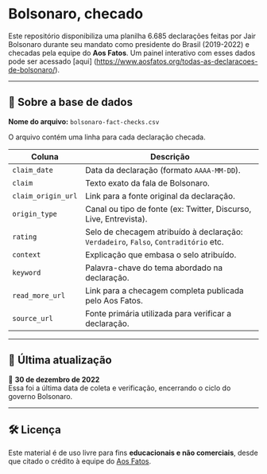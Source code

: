 # Bolsonaro, checado

Este repositório disponibiliza uma planilha 6.685 declarações feitas por Jair Bolsonaro durante seu mandato como presidente do Brasil (2019-2022) e checadas pela equipe do **Aos Fatos**. Um painel interativo com esses dados pode ser acessado [aqui] (https://www.aosfatos.org/todas-as-declaracoes-de-bolsonaro/).

---

## 📂 Sobre a base de dados

**Nome do arquivo:** `bolsonaro-fact-checks.csv`

O arquivo contém uma linha para cada declaração checada.

| Coluna                | Descrição |
|------------------------|-----------|
| `claim_date`       | Data da declaração (formato `AAAA-MM-DD`). |
| `claim`             | Texto exato da fala de Bolsonaro. |
| `claim_origin_url` | Link para a fonte original da declaração. |
| `origin_type`               | Canal ou tipo de fonte (ex: Twitter, Discurso, Live, Entrevista). |
| `rating`                | Selo de checagem atribuído à declaração: `Verdadeiro`, `Falso`, `Contraditório` etc. |
| `context`              | Explicação que embasa o selo atribuído. |
| `keyword`              | Palavra-chave do tema abordado na declaração. |
| `read_more_url`        | Link para a checagem completa publicada pelo Aos Fatos. |
| `source_url`            | Fonte primária utilizada para verificar a declaração. |

---

## 📅 Última atualização

📆 **30 de dezembro de 2022**  
Essa foi a última data de coleta e verificação, encerrando o ciclo do governo Bolsonaro.

---

## 🛠️ Licença

Este material é de uso livre para fins **educacionais e não comerciais**, desde que citado o crédito à equipe do [Aos Fatos](https://aosfatos.org).  
